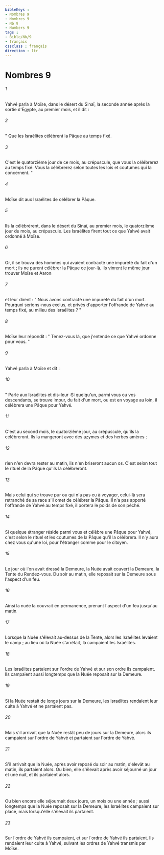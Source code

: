 ```yaml
---
bibleKeys : 
- Nombres 9
- Nombres 9
- Nb 9
- Numbers 9
tags : 
- Bible/Nb/9
- français
cssclass : français
direction : ltr
---
```


# Nombres 9

###### 1
Yahvé parla à Moïse, dans le désert du Sinaï, la seconde année après la sortie d'Égypte, au premier mois, et il dit :
###### 2
" Que les Israélites célèbrent la Pâque au temps fixé. 
###### 3
C'est le quatorzième jour de ce mois, au crépuscule, que vous la célébrerez au temps fixé. Vous la célébrerez selon toutes les lois et coutumes qui la concernent. "
###### 4
Moïse dit aux Israélites de célébrer la Pâque. 
###### 5
Ils la célébrèrent, dans le désert du Sinaï, au premier mois, le quatorzième jour du mois, au crépuscule. Les Israélites firent tout ce que Yahvé avait ordonné à Moïse. 
###### 6
Or, il se trouva des hommes qui avaient contracté une impureté du fait d'un mort ; ils ne purent célébrer la Pâque ce jour-là. Ils vinrent le même jour trouver Moïse et Aaron 
###### 7
et leur dirent : " Nous avons contracté une impureté du fait d'un mort. Pourquoi serions-nous exclus, et privés d'apporter l'offrande de Yahvé au temps fixé, au milieu des Israélites ? " 
###### 8
Moïse leur répondit : " Tenez-vous là, que j'entende ce que Yahvé ordonne pour vous. "
###### 9
Yahvé parla à Moïse et dit : 
###### 10
" Parle aux Israélites et dis-leur :Si quelqu'un, parmi vous ou vos descendants, se trouve impur, du fait d'un mort, ou est en voyage au loin, il célébrera une Pâque pour Yahvé. 
###### 11
C'est au second mois, le quatorzième jour, au crépuscule, qu'ils la célébreront. Ils la mangeront avec des azymes et des herbes amères ; 
###### 12
rien n'en devra rester au matin, ils n'en briseront aucun os. C'est selon tout le rituel de la Pâque qu'ils la célébreront. 
###### 13
Mais celui qui se trouve pur ou qui n'a pas eu à voyager, celui-là sera retranché de sa race s'il omet de célébrer la Pâque. Il n'a pas apporté l'offrande de Yahvé au temps fixé, il portera le poids de son péché. 
###### 14
Si quelque étranger réside parmi vous et célèbre une Pâque pour Yahvé, c'est selon le rituel et les coutumes de la Pâque qu'il la célébrera. Il n'y aura chez vous qu'une loi, pour l'étranger comme pour le citoyen. 
###### 15
Le jour où l'on avait dressé la Demeure, la Nuée avait couvert la Demeure, la Tente du Rendez-vous. Du soir au matin, elle reposait sur la Demeure sous l'aspect d'un feu. 
###### 16
Ainsi la nuée la couvrait en permanence, prenant l'aspect d'un feu jusqu'au matin. 
###### 17
Lorsque la Nuée s'élevait au-dessus de la Tente, alors les Israélites levaient le camp ; au lieu où la Nuée s'arrêtait, là campaient les Israélites. 
###### 18
Les Israélites partaient sur l'ordre de Yahvé et sur son ordre ils campaient. Ils campaient aussi longtemps que la Nuée reposait sur la Demeure. 
###### 19
Si la Nuée restait de longs jours sur la Demeure, les Israélites rendaient leur culte à Yahvé et ne partaient pas. 
###### 20
Mais s'il arrivait que la Nuée restât peu de jours sur la Demeure, alors ils campaient sur l'ordre de Yahvé et partaient sur l'ordre de Yahvé. 
###### 21
S'il arrivait que la Nuée, après avoir reposé du soir au matin, s'élevât au matin, ils partaient alors. Ou bien, elle s'élevait après avoir séjourné un jour et une nuit, et ils partaient alors. 
###### 22
Ou bien encore elle séjournait deux jours, un mois ou une année ; aussi longtemps que la Nuée reposait sur la Demeure, les Israélites campaient sur place, mais lorsqu'elle s'élevait ils partaient. 
###### 23
Sur l'ordre de Yahvé ils campaient, et sur l'ordre de Yahvé ils partaient. Ils rendaient leur culte à Yahvé, suivant les ordres de Yahvé transmis par Moïse. 

